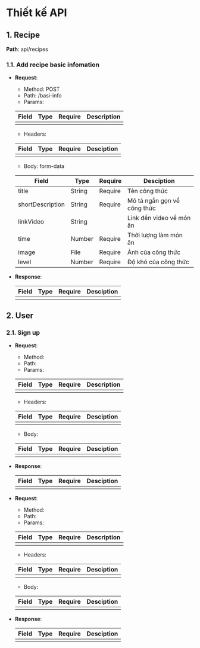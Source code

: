 # Thiết kế API

## 1. Recipe

**Path**: api/recipes

### 1.1. Add recipe basic infomation

- **Request**:

  - Method: POST
  - Path: /basi-info
  - Params:

  | Field | Type | Require | Description |
  | ----- | ---- | ------- | ----------- |
  |       |      |         |             |

  - Headers:

  | Field | Type | Require | Desciption |
  | ----- | ---- | ------- | ---------- |
  |       |      |         |            |

  - Body: form-data

  | Field            | Type   | Require | Desciption                  |
  | ---------------- | ------ | ------- | --------------------------- |
  | title            | String | Require | Tên công thức               |
  | shortDescription | String | Require | Mô tả ngắn gọn về công thức |
  | linkVideo        | String |         | Link đến video về món ăn    |
  | time             | Number | Require | Thời lượng làm món ăn       |
  | image            | File   | Require | Ảnh của công thức           |
  | level            | Number | Require | Độ khó của công thức        |
  


- **Response**:

  | Field | Type | Require | Desciption |
  | ----- | ---- | ------- | ---------- |
  |       |      |         |            |


## 2. User

### 2.1. Sign up

- **Request**:

  - Method: 
  - Path: 
  - Params:

  | Field | Type | Require | Description |
  | ----- | ---- | ------- | ----------- |
  |       |      |         |             |

  - Headers:

  | Field | Type | Require | Desciption |
  | ----- | ---- | ------- | ---------- |
  |       |      |         |            |

  - Body:

  | Field | Type | Require | Desciption |
  | ----- | ---- | ------- | ---------- |
  |       |      |         |            |

- **Response**:

  | Field | Type | Require | Desciption |
  | ----- | ---- | ------- | ---------- |
  |       |      |         |            |
  
  
  




- **Request**:

  - Method: 
  - Path: 
  - Params:

  | Field | Type | Require | Description |
  | ----- | ---- | ------- | ----------- |
  |       |      |         |             |

  - Headers:

  | Field | Type | Require | Desciption |
  | ----- | ---- | ------- | ---------- |
  |       |      |         |            |

  - Body:

  | Field | Type | Require | Desciption |
  | ----- | ---- | ------- | ---------- |
  |       |      |         |            |

- **Response**:

  | Field | Type | Require | Desciption |
  | ----- | ---- | ------- | ---------- |
  |       |      |         |            |

